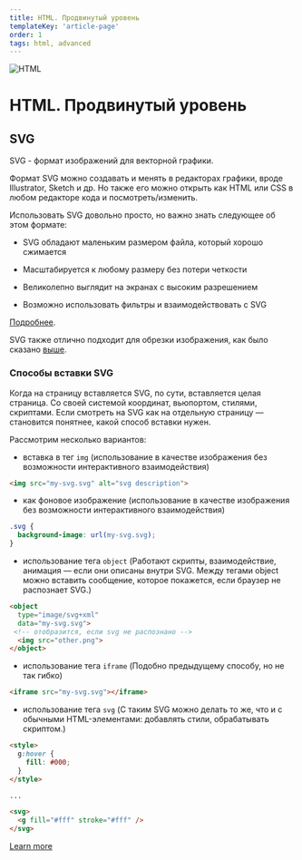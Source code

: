 ```yaml
---
title: HTML. Продвинутый уровень
templateKey: 'article-page'
order: 1
tags: html, advanced
---
```


![HTML](../images/HTML5_logo_small.png "HTML")

# HTML. Продвинутый уровень

## SVG

SVG - формат изображений для векторной графики. 

Формат SVG можно создавать и менять в редакторах графики, вроде Illustrator, Sketch и др. Но также его можно открыть как HTML или CSS в любом редакторе кода и посмотреть/изменить.

Использовать SVG довольно просто, но важно знать следующее об этом формате:

-   SVG обладают маленьким размером файла, который хорошо сжимается

-   Масштабируется к любому размеру без потери четкости

-   Великолепно выглядит на экранах с высоким разрешением

-   Возможно использовать фильтры и взаимодействовать с SVG

[Подробнее](https://css-tricks.com/using-svg/).

SVG также отлично подходит для обрезки изображения, как было сказано [выше](#clip-path).

### Способы вставки SVG

Когда на страницу вставляется SVG, по сути, вставляется целая страница. Со своей системой координат, вьюпортом, стилями, скриптами. Если смотреть на SVG как на отдельную страницу — становится понятнее, какой способ вставки нужен. 

Рассмотрим несколько вариантов:

- вставка в тег `img` (использование в качестве изображения без возможности интерактивного взаимодействия)

```html
<img src="my-svg.svg" alt="svg description">
```
-  как фоновое изображение (использование в качестве изображения без возможности интерактивного взаимодействия)

```css
.svg {
  background-image: url(my-svg.svg);
}
```

- использование тега `object` (Работают скрипты, взаимодействие, анимация — если они описаны внутри SVG. Между тегами object можно вставить сообщение, которое покажется, если браузер не распознает SVG.)

```html
<object
  type="image/svg+xml"
  data="my-svg.svg">
 <!-- отобразится, если svg не распознано -->
  <img src="other.png"> 
</object>
```

- использование тега `iframe` (Подобно предыдущему способу, но не так гибко)
```html
<iframe src="my-svg.svg"></iframe>
```

- использование тега `svg` (С таким SVG можно делать то же, что и с обычными HTML-элементами: добавлять стили, обрабатывать скриптом.)

```html
<style>
  g:hover {
    fill: #000;
  }
</style>

...

<svg>
  <g fill="#fff" stroke="#fff" />
</svg>
```

[Learn more](https://youtu.be/TNX0-JLdM_U)